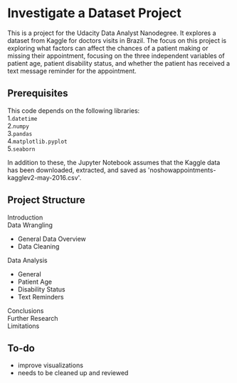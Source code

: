 # Investigate a Dataset Project

This is a project for the Udacity Data Analyst Nanodegree. It explores a dataset from Kaggle for doctors visits in Brazil. The focus on this project is exploring what factors can affect the chances of a patient making or missing their appointment, focusing on the three independent variables of patient age, patient disability status, and whether the patient has received a text message reminder for the appointment. 

## Prerequisites

This code depends on the following libraries:<br>
1.`datetime`<br>
2.`numpy`<br>
3.`pandas`<br>
4.`matplotlib.pyplot`<br>
5.`seaborn`<br>

In addition to these, the Jupyter Notebook assumes that the Kaggle data has been downloaded, extracted, and saved as 'noshowappointments-kagglev2-may-2016.csv'.

## Project Structure

Introduction <br>
Data Wrangling
  * General Data Overview
  * Data Cleaning

Data Analysis
  * General
  * Patient Age
  * Disability Status
  * Text Reminders

Conclusions<br>
Further Research<br>
Limitations<br>



## To-do
- improve visualizations<br>
- needs to be cleaned up and reviewed<br>

